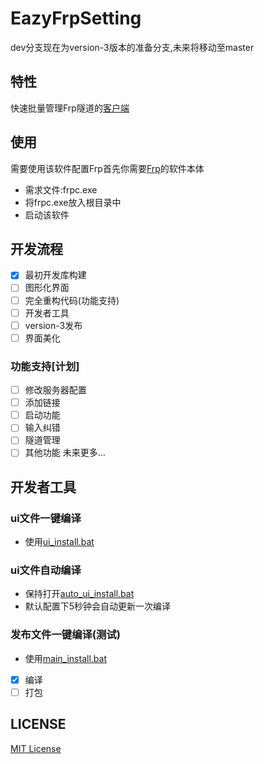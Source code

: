 # EazyFrpSetting
dev分支现在为version-3版本的准备分支,未来将移动至master 
## 特性
快速批量管理Frp隧道的[客户端](https://github.com/LyceenAiro/EazyFrpSetting)  
## 使用
需要使用该软件配置Frp首先你需要[Frp](https://github.com/fatedier/frp)的软件本体  
- 需求文件:frpc.exe  
- 将frpc.exe放入根目录中
- 启动该软件
## 开发流程
- [x] 最初开发库构建
- [ ] 图形化界面
- [ ] 完全重构代码(功能支持)
- [ ] 开发者工具
- [ ] version-3发布
- [ ] 界面美化
### 功能支持[计划]
- [ ] 修改服务器配置
- [ ] 添加链接
- [ ] 启动功能
- [ ] 输入纠错
- [ ] 隧道管理
- [ ] 其他功能
未来更多...

## 开发者工具
### ui文件一键编译
- 使用[ui_install.bat](./ui_install.bat)
### ui文件自动编译
- 保持打开[auto_ui_install.bat](./auto_ui_install.bat)
- 默认配置下5秒钟会自动更新一次编译
### 发布文件一键编译(测试)
- 使用[main_install.bat](./main_install.bat)
- [x] 编译
- [ ] 打包

## LICENSE
[MIT License](./LICENSE)